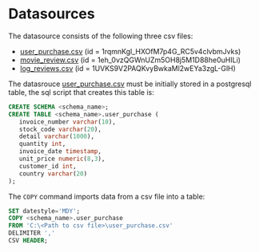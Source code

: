 # Datasources

The datasource consists of the following three csv files:
- [user_purchase.csv](https://drive.google.com/file/d/1rqmnKgl_HXOfM7p4G_RC5v4clvbmJvks/view) (id = 1rqmnKgl_HXOfM7p4G_RC5v4clvbmJvks)
- [movie_review.csv](https://drive.google.com/file/d/1eh_0vzQGWnUZm5OH8j5M1D88he0uHILi/view) (id = 1eh_0vzQGWnUZm5OH8j5M1D88he0uHILi)
- [log_reviews.csv](https://drive.google.com/file/d/1UVKS9V2PAQKvyBwkaMl2wEYa3zgL-GlH/view) (id = 1UVKS9V2PAQKvyBwkaMl2wEYa3zgL-GlH)

The datasrouce [user_purchase.csv](https://drive.google.com/file/d/1rqmnKgl_HXOfM7p4G_RC5v4clvbmJvks/view) must be initially stored in a postgresql table, the sql script that creates this table is:

```sql
CREATE SCHEMA <schema_name>;
CREATE TABLE <schema_name>.user_purchase (
   invoice_number varchar(10),
   stock_code varchar(20),
   detail varchar(1000),
   quantity int,
   invoice_date timestamp,
   unit_price numeric(8,3),
   customer_id int,
   country varchar(20)
);
```

The ```COPY``` command imports data from a csv file into a table:

```sql
SET datestyle='MDY';
COPY <schema_name>.user_purchase
FROM 'C:\<Path to csv file>\user_purchase.csv'
DELIMITER ','
CSV HEADER;
```
